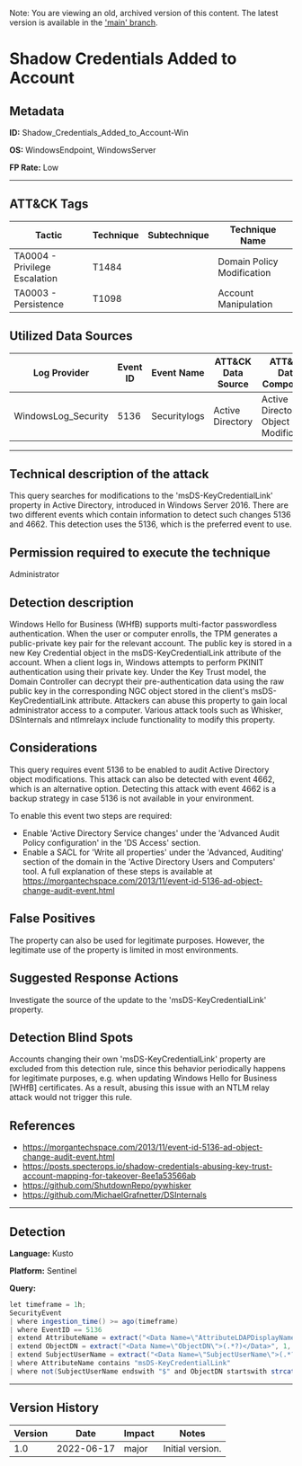 Note: You are viewing an old, archived version of this content. The latest version is available in the ['main' branch](https://github.com/FalconForceTeam/FalconFriday/blob/main/0xFF-0275-Shadow_Credentials_Added_to_Account-Win.md).

# Shadow Credentials Added to Account

## Metadata
**ID:** Shadow_Credentials_Added_to_Account-Win

**OS:** WindowsEndpoint, WindowsServer

**FP Rate:** Low

---

## ATT&CK Tags

| Tactic | Technique | Subtechnique | Technique Name |
|---|---|---| --- |
| TA0004 - Privilege Escalation | T1484 |  | Domain Policy Modification|
| TA0003 - Persistence | T1098 |  | Account Manipulation|

## Utilized Data Sources

| Log Provider | Event ID | Event Name | ATT&CK Data Source | ATT&CK Data Component|
|---------|---------|----------|---------|---------|
|WindowsLog_Security|5136|Securitylogs|Active Directory|Active Directory Object Modification|
---

## Technical description of the attack
This query searches for modifications to the 'msDS-KeyCredentialLink' property in Active Directory, introduced in Windows Server 2016. There are two different events which contain information to detect such changes 5136 and 4662. This detection uses the 5136, which is the preferred event to use.


## Permission required to execute the technique
Administrator

## Detection description
Windows Hello for Business (WHfB) supports multi-factor passwordless authentication. When the user or computer enrolls, the TPM generates a public-private key pair for the relevant account. The public key is stored in a new Key Credential object in the msDS-KeyCredentialLink attribute of the account. When a client logs in, Windows attempts to perform PKINIT authentication using their private key. Under the Key Trust model, the Domain Controller can decrypt their pre-authentication data using the raw public key in the corresponding NGC object stored in the client's msDS-KeyCredentialLink attribute. Attackers can abuse this property to gain local administrator access to a computer. Various attack tools such as Whisker, DSInternals and ntlmrelayx include functionality to modify this property.


## Considerations
This query requires event 5136 to be enabled to audit Active Directory object modifications. This attack can also be detected with
event 4662, which is an alternative option. Detecting this attack with event 4662 is a backup strategy in case 5136 is not available
in your environment.

To enable this event two steps are required:
* Enable 'Active Directory Service changes' under the 'Advanced Audit Policy configuration' in the 'DS Access' section.
* Enable a SACL for 'Write all properties' under the 'Advanced, Auditing' section of the domain in the 'Active Directory Users and Computers' tool.
A full explanation of these steps is available at https://morgantechspace.com/2013/11/event-id-5136-ad-object-change-audit-event.html


## False Positives
The property can also be used for legitimate purposes. However, the legitimate use of the property is limited in most environments.


## Suggested Response Actions
Investigate the source of the update to the 'msDS-KeyCredentialLink' property.


## Detection Blind Spots
Accounts changing their own 'msDS-KeyCredentialLink' property are excluded from this detection rule, since this behavior periodically happens for legitimate purposes, e.g. when updating Windows Hello for Business [WHfB] certificates. As a result, abusing this issue with an NTLM relay attack would not trigger this rule.


## References
* https://morgantechspace.com/2013/11/event-id-5136-ad-object-change-audit-event.html
* https://posts.specterops.io/shadow-credentials-abusing-key-trust-account-mapping-for-takeover-8ee1a53566ab
* https://github.com/ShutdownRepo/pywhisker
* https://github.com/MichaelGrafnetter/DSInternals

---

## Detection

**Language:** Kusto

**Platform:** Sentinel

**Query:**
```C#
let timeframe = 1h;
SecurityEvent
| where ingestion_time() >= ago(timeframe)
| where EventID == 5136
| extend AttributeName = extract("<Data Name=\"AttributeLDAPDisplayName\">(.*?)</Data>", 1, EventData)
| extend ObjectDN = extract("<Data Name=\"ObjectDN\">(.*?)</Data>", 1, EventData)
| extend SubjectUserName = extract("<Data Name=\"SubjectUserName\">(.*?)</Data>", 1, EventData)
| where AttributeName contains "msDS-KeyCredentialLink"
| where not(SubjectUserName endswith "$" and ObjectDN startswith strcat("CN=", replace_string(SubjectUserName, "$", ""), ",")) // Machine account changing its own msDS-KeyCredentialLink.
```


---

## Version History
| Version | Date | Impact | Notes |
|---------|------|--------|------|
| 1.0  | 2022-06-17| major | Initial version. |